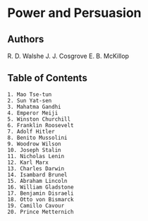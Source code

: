 # Power and Persuasion

## Authors

R. D. Walshe
J. J. Cosgrove
E. B. McKillop

## Table of Contents

```
1. Mao Tse-tun
2. Sun Yat-sen
3. Mahatma Gandhi
4. Emperor Meiji
5. Winston Churchill
6. Franklin Roosevelt
7. Adolf Hitler
8. Benito Mussolini
9. Woodrow Wilson
10. Joseph Stalin
11. Nicholas Lenin
12. Karl Marx
13. Charles Darwin
14. Isambard Brunel
15. Abraham Lincoln
16. William Gladstone
17. Benjamin Disraeli
18. Otto von Bismarck
19. Camillo Cavour
20. Prince Metternich
```
